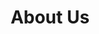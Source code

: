 ---
title: "About Us"
draft: false
description: "this is a test description"
layout: "about"

# about_us
about_us:
  title: "We're pioneers the use analytics and technology to create."
  subtitle: "Great Story Starts With a Great Team"
  images:
    - "images/about/1.jpg"
    - "images/about/2.jpg"
    - "images/about/3.jpg"
    - "images/about/4.jpg"

# brands
brands:
  title: "Brands we worked with"
  subtitle: "Intregrated 100+ Applications You Love"

  images:
    - "images/brands/01.png"
    - "images/brands/02.png"
    - "images/brands/03.png"
    - "images/brands/04.png"
    - "images/brands/05.png"
    - "images/brands/06.png"
    - "images/brands/07.png"
    - "images/brands/08.png"
    - "images/brands/09.png"
    - "images/brands/10.png"

# about info
about_info:
  enable: true
  title: "Turn Fueled connect your motion hundreds"
  subtitle: "You Guessed It. Here is Our Milestones"
  image: "images/about/about-info.jpg"
  content: "In order to have a result that is more in keeping with the final result, the graphic designers, designers or typographers report the Lorem ipsum text in respect of two fundamental aspects, namely readability and editorial requirements."

# our values
our_values:
  enable: true
  title: "We are not just a company we are like a family"
  subtitle: "What Our Values"

  value_lists:
    - title: "Remote work"
      icon: "fa-solid fa-house-laptop"
      content: "Create text automations and flows based on custom prebuilt audiences. Capture abandon carts, Threr is not more hing."
      
    - title: "full time / remote"
      icon: "fa-solid fa-business-time"
      content: "Create text automations and flows based on custom prebuilt audiences. Capture abandon carts, Threr is not more hing."
      
    - title: "full time"
      icon: "fa-solid fa-briefcase"
      content: "Create text automations and flows based on custom prebuilt audiences. Capture abandon carts, Threr is not more hing."

    - title: "Remote work"
      icon: "fa-solid fa-house-laptop"
      content: "Create text automations and flows based on custom prebuilt audiences. Capture abandon carts, Threr is not more hing."
      
    - title: "full time / remote"
      icon: "fa-solid fa-business-time"
      content: "Create text automations and flows based on custom prebuilt audiences. Capture abandon carts, Threr is not more hing."
      
    - title: "full time"
      icon: "fa-solid fa-briefcase"
      content: "Create text automations and flows based on custom prebuilt audiences. Capture abandon carts, Threr is not more hing."

# team
team:
  enable: true
  title: "see our emarging team"
  subtitle: "The Amazing Team Behind Tech"

  team_lists:
    - title: "Development"
      icon: "fa-solid fa-house-laptop"
      team_members:
        - name: "Jenny Wilson"
          designation: "Medical Assistant"
          image: "images/team/1.jpg"

    - title: "Remote"
      icon: "fa-solid fa-chart-line"
      team_members:
        - name: "Jane Cooper"
          designation: "Marketing Coordinator"
          image: "images/team/2.jpg"

        - name: "Leslie Alexander"
          designation: "Nursing Assistant"
          image: "images/team/3.jpg"

    - title: "Designer"
      icon: "fa-solid fa-pen-nib"
      team_members:
        - name: "Kristin Watson"
          designation: "President of Sales"
          image: "images/team/4.jpg"

    - title: "Content Writer"
      icon: "fa-solid fa-pen-to-square"
      team_members:
        - name: "Kathryn Murphy"
          designation: "Web Designer"
          image: "images/team/5.jpg"

        - name: "Dianne Russell"
          designation: "Dog Trainer"
          image: "images/team/6.jpg"

# testimonials
testimonials:
  enable: true
  title: "customer’s testimonial"
  subtitle: "What Our Great Customers are Saying"
  image: "images/testimonial-img.png"
---